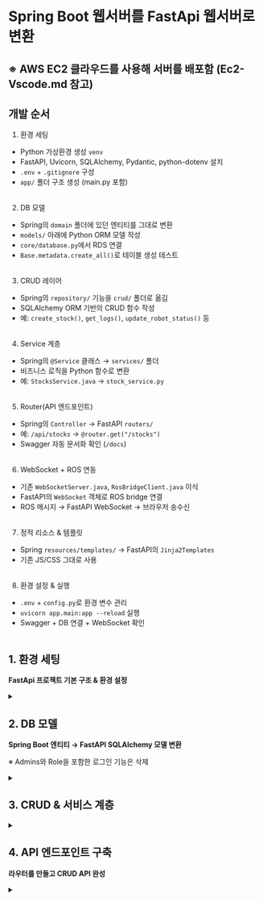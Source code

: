 # Spring Boot 웹서버를 FastApi 웹서버로 변환

## **※ AWS EC2 클라우드를 사용해 서버를 배포함 (Ec2-Vscode.md 참고)**

## 개발 순서

1. 환경 세팅
- Python 가상환경 생성 `venv`
- FastAPI, Uvicorn, SQLAlchemy, Pydantic, python-dotenv 설치
- `.env` + `.gitignore` 구성
- `app/` 폴더 구조 생성 (main.py 포함)
<br><br>

2. DB 모델
- Spring의 `domain` 폴더에 있던 엔티티를 그대로 변환
- `models/` 아래에 Python ORM 모델 작성
- `core/database.py`에서 RDS 연결
- `Base.metadata.create_all()`로 테이블 생성 테스트
<br><br>

3. CRUD 레이어
- Spring의 `repository/` 기능을 `crud/` 폴더로 옮김
- SQLAlchemy ORM 기반의 CRUD 함수 작성
- 예: `create_stock()`, `get_logs()`, `update_robot_status()` 등
<br><br>

4. Service 계층
- Spring의 `@Service` 클래스 → `services/` 폴더
- 비즈니스 로직을 Python 함수로 변환
- 예: `StocksService.java` → `stock_service.py`
<br><br>

5. Router(API 엔드포인트)
- Spring의 `Controller` → FastAPI `routers/`
- 예: `/api/stocks` → `@router.get("/stocks")`
- Swagger 자동 문서화 확인 (`/docs`)
<br><br>

6. WebSocket + ROS 연동
- 기존 `WebSocketServer.java`, `RosBridgeClient.java` 이식
- FastAPI의 `WebSocket` 객체로 ROS bridge 연결
- ROS 메시지 → FastAPI WebSocket → 브라우저 송수신
<br><br>

7. 정적 리소스 & 템플릿
- Spring `resources/templates/` → FastAPI의 `Jinja2Templates`
- 기존 JS/CSS 그대로 사용
<br><br>

8. 환경 설정 & 실행
- `.env` + `config.py`로 환경 변수 관리
- `uvicorn app.main:app --reload` 실행
- Swagger + DB 연결 + WebSocket 확인
<br><br>

## 1. 환경 세팅

**FastApi 프로젝트 기본 구조 & 환경 설정**

<details>
<summary></summary>
<div markdown="1">

### 기본 폴더 구조
```markdown
WMS_FastApi/
│
├── .env
├── .gitignore
├── requirements.txt
├── README.md
│
└── app/
    ├── main.py
    │
    ├── core/
    │   ├── __init__.py
    │   ├── config.py
    │   └── database.py
    │
    ├── models/
    │   └── __init__.py
    │
    ├── crud/
    │   └── __init__.py
    │
    ├── services/
    │   └── __init__.py
    │
    ├── routers/
    │   └── __init__.py
    │
    ├── schemas/
    │   └── __init__.py
    │
    ├── websocket/
    │   └── __init__.py
    │
    ├── templates/
    └── static/
```
---
### .gitignore

**가상환경, 캐시, 민감파일 제외**

```gitignore
# Python bytecode
__pycache__/
*.py[cod]
*$py.class

# Virtual environment
wms/
venv/
.env

# VS Code
.vscode/

# Logs
*.log

# OS
.DS_Store
Thumbs.db

# SQLite (필요시 제외)
*.db
```
---
### requirements.txt

**FastApi 서버 구동에 필요한 패키지 (MySql 기준)**

```txt
fastapi
uvicorn
sqlalchemy
pydantic==1.10.24    # 버전 1로 설치 해야함
python-dotenv
alembic
passlib[bcrypt]
python-multipart
requests
mysqlclient
jinja2
```

| 패키지 | 설명 |
|--------|-----|
| `fastapi` | FastAPI 웹 프레임워크 |
| `uvicorn` | ASGI 서버 (FastAPI 실행) |
| `sqlalchemy` | ORM |
| `pydantic` | FastAPI의 데이터 검증 라이브러리 (fastapi가 의존) |
| `python-dotenv` | .env 파일 환경 변수 처리 |
| `alembic` | SQLAlchemy 기반 DB 마이그레이션 |
| `passlib[bcrypt]` | 비밀번호 해시 암호화 (bcrypt 포함) |
| `python-multipart` | 파일 업로드 처리 |
| `requests` | HTTP 요청 라이브러리 |
| `mysqlclient` | MySQL 드라이버 |
| `jinja2` | 템플릿 엔진 |

---
### .env

**RDS 접속 정보 (초기는 더미 값)**

```bash
DB_USER=root
DB_PASSWORD=password
DB_HOST=db-host.rds.amazonaws.com
DB_PORT=3306
DB_NAME=wms
SERVER_PORT=8000
DEBUG=True
```
---
### app/care/config.py

**환경 변수 로딩 및 전역 설정 파일**

**`.env`를 Python에서 사용할 수 있게 함**

```python
from pydantic import BaseSettings

class Settings(BaseSettings):
    DB_USER: str
    DB_PASSWORD: str
    DB_HOST: str
    DB_PORT: int
    DB_NAME: str
    SERVER_PORT: int
    DEBUG: bool = True

    class Config:
        env_file = ".env"

settings = Settings()
```
---
### app/core/database.py

**SQLAlchemy 연결 세팅**

- Spring `application.properties` + `JpaConfig` 대체

```python
from sqlalchemy import create_engine
from sqlalchemy.orm import sessionmaker, declarative_base
from app.core.config import settings

DB_URL = (
    f"mysql+mysqlclient://{settings.DB_USER}:{settings.DB_PASSWORD}"
    f"@{settings.DB_HOST}:{settings.DB_PORT}/{settings.DB_NAME}"
)

engine = create_engine(DB_URL, pool_pre_ping=True)
SessionLocal = sessionmaker(autocommit=False, autoflush=False, bind=engine)
Base = declarative_base()
```
---
### app/main.py

**FastApi 메인**

- Spring의 `Application.java` 대체

```python
from fastapi import FastAPI
from app.core.config import settings

app = FastAPI(title="WMS FastAPI Server", debug=settings.DEBUG)

@app.get("/")
def root():
    return {"message": "FastAPI 서버 실행"}
```
---
### 실행 확인

1. 시스템 패키지 설치
```bash
sudo apt update

sudo apt install -y pkg-config default-libmysqlclient-dev build-essential
```
2. 가상환경 활성화
```bash
source wms/bin/activate
```
3. 패키지 설치
```bash
python -m pip install -r requirements.txt    # 패키지 설치

python -m pip freeze > requirements.txt    # 패키지 설치 후 패키지 버전 추가
```
4. 기본 폴더 생성
```bash
mkdir -p app/core app/models app/schemas app/crud app/routers app/services app/utils app/templates app/static
```
5. 서버 실행
```bash
uvicorn app.main:app --reload
```
</div></details>

## 2. DB 모델

**Spring Boot 엔티티 → FastAPI SQLAlchemy 모델 변환**

※ Admins와 Role을 포함한 로그인 기능은 삭제

<details>
<summary></summary>
<div markdown="1">

- `Base` 상속 → SQLAlchemy 모델 기본 구조

- `__tablename__` → DB 테이블 이름

- `unique=True` → 중복 방지

- `nullable` → 필수 입력 여부

### app/models/log.py

```python
from sqlalchemy import Column, Integer, String, BigInteger, DateTime
from app.core.database import Base  # SQLAlchemy Base 클래스, 모든 모델은 이 클래스를 상속해야 함

class Log(Base):
    
    __tablename__ = "log"  # DB 테이블명 지정

    # 고유 ID, 자동 증가
    id = Column(BigInteger, primary_key=True, autoincrement=True)

    # 로봇 관련 정보
    robot_name = Column(String, nullable=False)  # 로봇 이름
    robot_ip = Column(String, nullable=True)     # 로봇 IP 주소 (옵션)

    # 핀 관련 정보
    pin_name = Column(String, nullable=False)    # 핀 이름
    pin_coords = Column(String, nullable=True)   # 핀 좌표 (옵션)

    # 제품 관련 정보
    product_name = Column(String, nullable=False)  # 제품 이름
    product_id = Column(BigInteger, nullable=True) # 제품 고유 ID (옵션)
    quantity = Column(Integer, nullable=False)     # 수량

    # 작업 관련 정보
    action = Column(String, nullable=False)    # 수행된 작업/행동
    operator = Column(String, nullable=True)   # 작업자 이름 (옵션)
    
    # 이벤트 발생 시간
    timestamp = Column(DateTime, nullable=False)  # 로그 발생 시각
```
---
### app/models/robot.py

```python
from sqlalchemy import Column, String, BigInteger
from app.core.database import Base  # SQLAlchemy Base 클래스, 모든 모델은 이 클래스를 상속해야 함

class Robot(Base):

    __tablename__ = "robot"  # DB 테이블명 지정

    # 고유 ID, 자동 증가
    id = Column(BigInteger, primary_key=True, autoincrement=True)

    # 로봇 이름
    name = Column(String, nullable=False, unique=True)  # 필수, 중복 불가

    # 로봇 IP 주소
    ip = Column(String, nullable=False)  # 필수, 네트워크 연결용
```
---
### app/models/category.py

```python
from sqlalchemy import Column, String, BigInteger
from app.core.database import Base  # SQLAlchemy Base 클래스, 모든 모델은 이 클래스를 상속해야 함

class Category(Base):

    __tablename__ = "category"  # DB 테이블명 지정

    # 고유 ID, 자동 증가
    id = Column(BigInteger, primary_key=True, autoincrement=True)

    # 카테고리 이름
    name = Column(String, nullable=False, unique=True)  # 필수, 중복 불가
```
---
### app/models/pin.py

```python
from sqlalchemy import Column, String, BigInteger
from app.core.database import Base  # SQLAlchemy Base 클래스, 모든 모델은 이 클래스를 상속해야 함

class Pin(Base):

    __tablename__ = "pin"  # DB 테이블명 지정

    # 고유 ID, 자동 증가
    id = Column(BigInteger, primary_key=True, autoincrement=True)

    # 핀 이름
    name = Column(String, nullable=False, unique=True)  # 필수, 중복 불가

    # 핀 좌표
    coords = Column(String, nullable=True)  # "x,y" 형태, 옵션 필드
```
---
### app/models/stocks.py

```python
from sqlalchemy import Column, String, Integer, BigInteger
from app.core.database import Base  # SQLAlchemy Base 클래스, 모든 모델은 이 클래스를 상속해야 함

class Stocks(Base):

    __tablename__ = "stocks"  # DB 테이블명 지정

    # 고유 ID, 자동 증가
    id = Column(BigInteger, primary_key=True, autoincrement=True)

    # 제품 이름
    name = Column(String, nullable=False)  # 필수 입력

    # 카테고리 정보
    category = Column(String, nullable=False)  # Category 이름 참조 (외래키로 연결 가능)

    # 핀 정보
    pin = Column(String, nullable=False)       # Pin 이름 참조 (외래키로 연결 가능)

    # 수량
    quantity = Column(Integer, nullable=False)  # 필수 입력
```
</div></details>

## 3. CRUD & 서비스 계층

<details>
<summary></summary>
<div markdown="1">

### CRUD 스켈레톤 `app/crud/`

`app/crud/log_crud.py`

```python
from sqlalchemy.orm import Session
from app.models.log import Log

# CREATE 새로운 로그 데이터 추가
def create_log(db: Session, log_data: dict):
    log = Log(**log_data)     # 전달받은 데이터(dict)를 Log 객체로 변환
    db.add(log)               # 세션에 추가
    db.commit()               # 변경사항 저장
    db.refresh(log)           # DB 반영된 최신 데이터로 갱신
    return log


# READ 특정 로그 ID로 조회
def get_log(db: Session, log_id: int):
    return db.query(Log).filter(Log.id == log_id).first()


# READ-ALL 전체 로그 또는 일부 로그 목록 조회
def get_logs(db: Session, skip: int = 0, limit: int = 100):   # skip: 건너뛸 수, limit: 최대 조회 수
    return db.query(Log).offset(skip).limit(limit).all()


# UPDATE 로그 데이터 수정
def update_log(db: Session, log_id: int, update_data: dict):
    log = db.query(Log).filter(Log.id == log_id).first()
    if not log:
        return None

    for key, value in update_data.items():   # 전달받은 필드만 업데이트
        setattr(log, key, value)

    db.commit()        # 변경사항 저장
    db.refresh(log)    # 최신 상태로 갱신
    return log


# DELETE 로그 데이터 삭제
def delete_log(db: Session, log_id: int):
    log = db.query(Log).filter(Log.id == log_id).first()
    if not log:
        return None

    db.delete(log)     # 세션에서 삭제
    db.commit()        # 실제 DB에 반영
    return log
```

**같은 방식으로 `Robot`, `Pin`, `Category`, `Stock` CRUD도 각각 생성**

---
### 서비스 계층 `app/services/`
- CRUD 호출
- 비지니스 로직 처리 (재고 수량 업데이트, 입/출고 처리, 로봇 상태 확인 등)

```python
from sqlalchemy.orm import Session
from app.crud import log_crud
from app.models.log import Log

class LogService:
    
    def __init__(self, db: Session):
        self.db = db  # 데이터베이스 세션 주입 (DI 방식)

    # CREATE 로그 생성
    def create_log_entry(self, robot_name: str, pin_name: str, product_name: str,
                         quantity: int, action: str, timestamp):
        log = Log(
            robot_name=robot_name,
            pin_name=pin_name,
            product_name=product_name,
            quantity=quantity,
            action=action,
            timestamp=timestamp
        )
        return log_crud.create_log(self.db, log)

    # READ 전체 로그 조회
    def list_logs(self, skip: int = 0, limit: int = 100):
        return log_crud.get_logs(self.db, skip, limit)
```

**같은 방식으로 `Robot`, `Pin`, `Category`, `Stock` service도 각각 생성**

---
### CRUD + Service 테스트

1. `.enc`에 RDS 정보 입력
2. `main.py`에서 DB 세션 생성 후 테스트
3. 샘플 데이터를 생성하고 반환되는지 확인

```python
# app/main.py
from fastapi import Depends
from sqlalchemy.orm import Session
from app.core.database import SessionLocal
from app.services.log_service import LogService

def get_db():
    db = SessionLocal()
    try:
        yield db
    finally:
        db.close()

@app.get("/test_logs")
def test_logs(db: Session = Depends(get_db)):
    service = LogService(db)
    return service.list_logs()
```

- `uvicorn app.main:app --reload` 후 `/test_logs` 접속

- DB 연결 확인 가능 : `[]`출력 확인

</div></details>

## 4. API 엔드포인트 구축

**라우터를 만들고 CRUD API 완성**

<details>
<summary></summary>
<div markdown="1">

### `schemas/log_schema.py`

- API 요청/응답 구조 정의

```python
from pydantic import BaseModel
from datetime import datetime
from typing import Optional


# 기본 로그 데이터 스키마 (공통 필드 정의)
class LogBase(BaseModel):
    # 로봇 관련 정보
    robot_name: str                      # 로봇 이름
    robot_ip: Optional[str] = None       # 로봇 IP 주소 (옵션)

    # 핀 관련 정보
    pin_name: str                        # 핀 이름
    pin_coords: Optional[str] = None     # 핀 좌표 (옵션)

    # 카테고리 및 제품 관련 정보
    category_name: str                   # 카테고리 이름
    stock_name: str                      # 제품 이름
    stock_id: Optional[int] = None       # 제품 ID (옵션)
    quantity: int                       # 수량

    # 작업 관련 정보
    action: str                         # 작업 종류 (예: 입고, 출고)

    # 로그 발생 시각
    timestamp: datetime                 # 이벤트 발생 시각


# 로그 생성 요청 시 사용 (입력용)
class LogCreate(LogBase):
    pass  # LogBase 그대로 사용, 추가 필드 없음


# 로그 수정 시 사용 (부분 업데이트 허용)
class LogUpdate(BaseModel):
    # 모든 필드는 선택적으로 수정 가능
    robot_name: Optional[str] = None
    robot_ip: Optional[str] = None
    pin_name: Optional[str] = None
    pin_coords: Optional[str] = None
    category_name: Optional[str] = None
    stock_name: Optional[str] = None
    stock_id: Optional[int] = None
    quantity: Optional[int] = None
    action: Optional[str] = None
    timestamp: Optional[datetime] = None


# 로그 조회 응답 시 사용 (출력용)
class LogResponse(LogBase):
    id: int  # 고유 ID 필드 포함

    class Config:
        orm_mode = True  # SQLAlchemy ORM 객체를 자동으로 변환 가능하게 설정
```

**같은 방식으로 `Robot`, `Pin`, `Category`, `Stock` schema도 각각 생성**

---
### `crud/log_crud.py`

```python
from sqlalchemy.orm import Session
from app.models.log import Log
from app.schemas.log_schema import LogCreate, LogUpdate


# READ-ALL 전체 로그 조회
def get_logs(db: Session):
    return db.query(Log).all()


# READ 단일 로그 조회 (ID 기준)
def get_log_by_id(db: Session, log_id: int):
    return db.query(Log).filter(Log.id == log_id).first()


# CREATE 새로운 로그 데이터 추가
def create_log(db: Session, log: LogCreate):
    db_log = Log(**log.dict())   # Pydantic 모델(LogCreate)을 SQLAlchemy 객체로 변환
    db.add(db_log)               # 세션에 추가
    db.commit()                  # 변경사항 저장
    db.refresh(db_log)           # DB 반영된 최신 상태로 갱신
    return db_log


# UPDATE 로그 데이터 수정
def update_log(db: Session, log_id: int, log_data: LogUpdate):
    db_log = db.query(Log).filter(Log.id == log_id).first()
    if not db_log:
        return None

    # 수정 요청된 필드만 갱신 (exclude_unset=True → 전달된 값만 업데이트)
    for key, value in log_data.dict(exclude_unset=True).items():
        setattr(db_log, key, value)

    db.commit()        # 변경사항 저장
    db.refresh(db_log) # 최신 상태로 갱신
    return db_log


# DELETE 로그 데이터 삭제
def delete_log(db: Session, log_id: int):
    db_log = db.query(Log).filter(Log.id == log_id).first()
    if not db_log:
        return None

    db.delete(db_log)  # 세션에서 삭제
    db.commit()        # 실제 DB 반영
    return db_log
```

### **※기존 코드와 다른 점**

- **Pydantic 스키마를 직접 사용 - FastApi가 자동으로 유효성 검사**
```python
def create_log(db: Session, log: LogCreate):
    db_log = Log(**log.dict())  # 스키마 → ORM 변환
```

- **`exclude_unset=True`로 부분 업데이트(PATCH) 지원 - 변경된 필드만 부분 수정**
```python
for key, value in log_data.dict(exclude_unset=True).items():
    setattr(db_log, key, value)
```
- **CRUD 함수 이름이 RESTful 패턴(`get_*`, `create_*`, `update_*`, `delete_*`)으로 통일**
- **FastApi 자동 문서화와 호환**
- **API - DB 사이의 데이터 무결성 확보**

**같은 방식으로 `Robot`, `Pin`, `Category`, `Stock` crud도 각각 생성**

---
### `routers/log_router.py`

```python
from fastapi import APIRouter, Depends, HTTPException
from sqlalchemy.orm import Session
from typing import List
from app.core.database import SessionLocal
from app.schemas.log_schema import LogResponse, LogCreate, LogUpdate
from app.crud import log_crud

# Logs 관련 라우터 설정
router = APIRouter(prefix="/logs", tags=["Logs"])


# DB 세션 생성
def get_db():
    db = SessionLocal()
    try:
        yield db
    finally:
        db.close()


# READ-ALL 전체 로그 조회
@router.get("/", response_model=List[LogResponse])
def read_logs(db: Session = Depends(get_db)):
    return log_crud.get_logs(db)


# READ 단일 로그 조회 (ID 기준)
@router.get("/{log_id}", response_model=LogResponse)
def read_log(log_id: int, db: Session = Depends(get_db)):
    log = log_crud.get_log_by_id(db, log_id)
    if not log:
        raise HTTPException(status_code=404, detail="Log not found")
    return log


# CREATE 새로운 로그 추가
@router.post("/", response_model=LogResponse)
def create_log(log: LogCreate, db: Session = Depends(get_db)):
    return log_crud.create_log(db, log)


# UPDATE 로그 데이터 수정
@router.put("/{log_id}", response_model=LogResponse)
def update_log(log_id: int, log_data: LogUpdate, db: Session = Depends(get_db)):
    updated = log_crud.update_log(db, log_id, log_data)
    if not updated:
        raise HTTPException(status_code=404, detail="Log not found")
    return updated


# DELETE 로그 데이터 삭제
@router.delete("/{log_id}", response_model=LogResponse)
def delete_log(log_id: int, db: Session = Depends(get_db)):
    deleted = log_crud.delete_log(db, log_id)
    if not deleted:
        raise HTTPException(status_code=404, detail="Log not found")
    return deleted
```

**같은 방식으로 `Robot`, `Pin`, `Category`, `Stock` router도 각각 생성**

---
### `main.py` 수정

```python
from fastapi import FastAPI
from app.routers import log_router

# FastAPI 애플리케이션 생성
app = FastAPI(title="WMS FastAPI Server", version="0.2.0")

# 기본 루트 엔드포인트
@app.get("/")
def root():
    return {"message": "FastAPI 서버 실행 중"}

# Logs 라우터 등록
app.include_router(log_router.router)
```

- `# FastAPI 애플리케이션 생성` → 앱 정의

- `# 기본 루트 엔드포인트` → 서버 상태 확인용

- `# Logs 라우터 등록` → 로그 관련 API 묶음 등록
---

### 테스트 실행

1. 서버 실행 (`uvicorn app.main:app --reload`)

2. `http://127.0.0.1:8000/logs` 접속 후 출력 확인 (`[]`출력)

3. `http://127.0.0.1:8000/docs` 접속

4. `Swagger`에서 **POST /logs/** 선택 → “Try it out” 클릭

5. 요청 예시 확인
```json
{
  "robot_name": "string",
  "robot_ip": "string",
  "pin_name": "string",
  "pin_coords": "string",
  "category_name": "string",
  "stock_name": "string",
  "stock_id": 0,
  "quantity": 0,
  "action": "string",
  "timestamp": "2025-10-20T08:44:42.817Z"
}
```
6. 예시 입력
```json
{
  "robot_name": "WMS-01",
  "robot_ip": "192.168.0.10",
  "pin_name": "A-1",
  "pin_coords": "10.2, 5.7",
  "category_name": "전자부품",
  "stock_name": "IC칩 세트",
  "stock_id": 1001,
  "quantity": 25,
  "action": "입고",
  "timestamp": "2025-10-20T17:23:52"
}
```

7. `http://127.0.0.1:8000/logs`에서 확인 또는 `Swagger`에서 확인

</div></details>